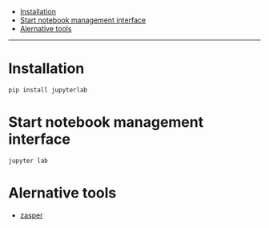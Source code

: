 - [Installation](#installation)
- [Start notebook management interface](#start-notebook-management-interface)
- [Alernative tools](#alernative-tools)
____

# Installation

```sh
pip install jupyterlab
```

# Start notebook management interface

```sh
jupyter lab
```

# Alernative tools

- [zasper](https://zasper.io/)
